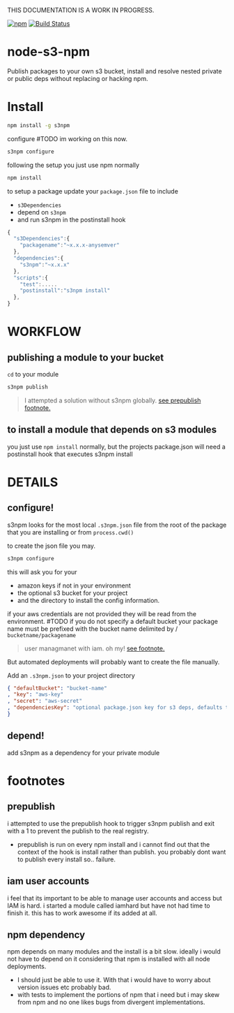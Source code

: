 THIS DOCUMENTATION IS A WORK IN PROGRESS.

[![npm](https://nodei.co/npm/s3npm.png)](https://npmjs.org/package/s3npm)
[![Build Status](https://travis-ci.org/soldair/node-s3-npm.png)](https://travis-ci.org/soldair/node-s3-npm)

node-s3-npm
===========

Publish packages to your own s3 bucket, install and resolve nested private or public deps without replacing or hacking npm.


Install
======

``` sh
npm install -g s3npm
```

configure #TODO im working on this now.

```sh
s3npm configure
```

following the setup you just use npm normally
```sh
npm install
```
to setup a package update your `package.json` file to include 
  - `s3Dependencies`
  - depend on `s3npm`
  - and run s3npm in the postinstall hook

```js
{
  "s3Dependencies":{
    "packagename":"~x.x.x-anysemver"
  },
  "dependencies":{
    "s3npm":"~x.x.x"
  },
  "scripts":{
    "test":.....
    "postinstall":"s3npm install"
  },
}
```

WORKFLOW
========

publishing a module to your bucket
----------------------------------

`cd` to your module
```sh
s3npm publish
````
> I attempted a solution without s3npm globally. <a href="#prepublish">see prepublish footnote.</a>

to install a module that depends on s3 modules
----------------------------------------------

you just use `npm install` normally, but the projects package.json will need a postinstall hook that executes s3npm install
 

DETAILS
=======

configure!
----------

s3npm looks for the most local `.s3npm.json` file from the root of the package that you are installing or from `process.cwd()`

to create the json file you may.

```sh
s3npm configure
```
this will ask you for your 
  - amazon keys if not in your environment 
  - the optional s3 bucket for your project 
  - and the directory to install the config information. 

if your aws credentials are not provided they will be read from the environment. #TODO 
if you do not specify a default bucket your package name must be prefixed with the bucket name delimited by / `bucketname/packagename`

> user managmanet with iam. oh my! <a href="#iam">see footnote.</a>

But automated deployments will probably want to create the file manually.

Add an `.s3npm.json` to your project directory
``` json
{ "defaultBucket": "bucket-name"
, "key": "aws-key"
, "secret": "aws-secret"
, "dependenciesKey": "optional package.json key for s3 deps, defaults to 's3Dependencies'"
}
```

depend!
-------

add s3npm as a dependency for your private module




footnotes
=========

<a name="prepublish"></a>
prepublish
----------
i attempted to use the prepublish hook to trigger s3npm publish and exit with a 1 to prevent the publish to the real registry.
  - prepublish is run on every npm install and i cannot find out that the context of the hook is install rather than publish. you probably dont want to publish every install so.. failure. 

<a name="iam"></a>
iam user accounts
-----------------
i feel that its important to be able to manage user accounts and access but IAM is hard. i started a module called iamhard but have not had time to finish it. this has to work awesome if its added at all.

<a name="npmdep"></a>
npm dependency
--------------
npm depends on many modules and the install is a bit slow. ideally i would not have to depend on it considering that npm is installed with all node deployments. 
- I should just be able to use it. With that i would have to worry about version issues etc probably bad. 
- with tests to implement the portions of npm that i need but i may skew from npm and no one likes bugs from divergent implementations.



